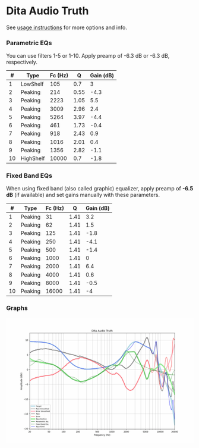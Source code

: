 # Dita Audio Truth
See [usage instructions](https://github.com/jaakkopasanen/AutoEq#usage) for more options and info.

### Parametric EQs
You can use filters 1-5 or 1-10. Apply preamp of -6.3 dB or -6.3 dB, respectively.

|   # | Type      |   Fc (Hz) |    Q |   Gain (dB) |
|-----|-----------|-----------|------|-------------|
|   1 | LowShelf  |       105 | 0.7  |         3   |
|   2 | Peaking   |       214 | 0.55 |        -4.3 |
|   3 | Peaking   |      2223 | 1.05 |         5.5 |
|   4 | Peaking   |      3009 | 2.96 |         2.4 |
|   5 | Peaking   |      5264 | 3.97 |        -4.4 |
|   6 | Peaking   |       461 | 1.73 |        -0.4 |
|   7 | Peaking   |       918 | 2.43 |         0.9 |
|   8 | Peaking   |      1016 | 2.01 |         0.4 |
|   9 | Peaking   |      1356 | 2.82 |        -1.1 |
|  10 | HighShelf |     10000 | 0.7  |        -1.8 |

### Fixed Band EQs
When using fixed band (also called graphic) equalizer, apply preamp of **-6.5 dB** (if available) and set gains manually with these parameters.

|   # | Type    |   Fc (Hz) |    Q |   Gain (dB) |
|-----|---------|-----------|------|-------------|
|   1 | Peaking |        31 | 1.41 |         3.2 |
|   2 | Peaking |        62 | 1.41 |         1.5 |
|   3 | Peaking |       125 | 1.41 |        -1.8 |
|   4 | Peaking |       250 | 1.41 |        -4.1 |
|   5 | Peaking |       500 | 1.41 |        -1.4 |
|   6 | Peaking |      1000 | 1.41 |         0   |
|   7 | Peaking |      2000 | 1.41 |         6.4 |
|   8 | Peaking |      4000 | 1.41 |         0.6 |
|   9 | Peaking |      8000 | 1.41 |        -0.5 |
|  10 | Peaking |     16000 | 1.41 |        -4   |

### Graphs
![](./Dita%20Audio%20Truth.png)
